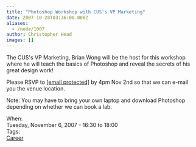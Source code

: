 ```yaml
---
title: "Photoshop Workshop with CUS's VP Marketing"
date: 2007-10-28T03:36:00.000Z
aliases:
  - /node/1007
author: Christopher Head
images: []
---
```


<div class="field field-name-body field-type-text-with-summary field-label-hidden"><div class="field-items"><div class="field-item even"><p>The CUS&apos;s VP Marketing, Brian Wong will be the host for this workshop where he will teach the basics of Photoshop and reveal the secrets of his great design work!</p>
<p>Please RSVP to <a href="/cdn-cgi/l/email-protection#4f262129200f3a2d2c2d26353b2a2c27612c2022"><span class="__cf_email__" data-cfemail="eb82858d84ab9e89888982919f8e8883c5888486">[email&#xA0;protected]</span></a> by 4pm Nov 2nd so that we can e-mail you the venue location.</p>
<p>Note: You may have to bring your own laptop and download Photoshop depending on whether we can book a lab.</p>
</div></div></div><div class="field field-name-field-dates field-type-datetime field-label-above"><div class="field-label">When:&#xA0;</div><div class="field-items"><div class="field-item even"><span class="date-display-single">Tuesday, November 6, 2007 - <span class="date-display-range"><span class="date-display-start">16:30</span> to <span class="date-display-end">18:00</span></span></span></div></div></div>    <footer>
    <div class="field field-name-field-tags field-type-taxonomy-term-reference field-label-above"><div class="field-label">Tags:&#xA0;</div><div class="field-items"><div class="field-item even"><a href="/career">Career</a></div></div></div>      </footer>
